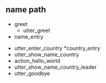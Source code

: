 ## name path
* greet
  - utter_greet
* name_entry
 - utter_enter_country
*country_entry 
 - utter_show_name_country
 - action_hello_world 
 - utter_show_name_country_leader
 - utter_goodbye